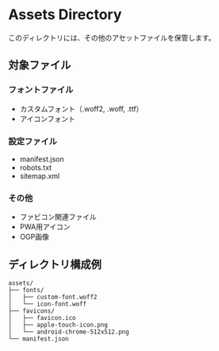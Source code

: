 # Assets Directory

このディレクトリには、その他のアセットファイルを保管します。

## 対象ファイル

### フォントファイル
- カスタムフォント（.woff2, .woff, .ttf）
- アイコンフォント

### 設定ファイル
- manifest.json
- robots.txt
- sitemap.xml

### その他
- ファビコン関連ファイル
- PWA用アイコン
- OGP画像

## ディレクトリ構成例

```
assets/
├── fonts/
│   ├── custom-font.woff2
│   └── icon-font.woff
├── favicons/
│   ├── favicon.ico
│   ├── apple-touch-icon.png
│   └── android-chrome-512x512.png
└── manifest.json
```